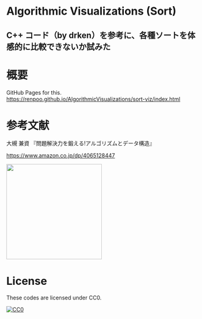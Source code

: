 # Algorithmic Visualizations (Sort)
## C++ コード（by drken）を参考に、各種ソートを体感的に比較できないか試みた

# 概要

GitHub Pages for this.
https://renpoo.github.io/AlgorithmicVisualizations/sort-viz/index.html


# 参考文献

大槻 兼資 『問題解決力を鍛える!アルゴリズムとデータ構造』

https://www.amazon.co.jp/dp/4065128447

<img src=https://github.com/drken1215/book_algorithm_solution/blob/master/fig/book_image.png width=250mm>


# License

These codes are licensed under CC0.

[![CC0](http://i.creativecommons.org/p/zero/1.0/88x31.png "CC0")](http://creativecommons.org/publicdomain/zero/1.0/deed.ja)
